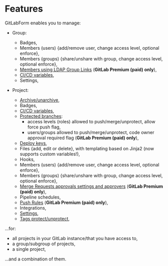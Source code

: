 # Features

GitLabForm enables you to manage:

* Group:
    * Badges,
    * Members (users) {add/remove user, change access level, optional enforce},
    * Members (groups) {share/unshare with group, change access level, optional enforce},
    * [Members using LDAP Group Links](reference/group_ldap_links.md) (**GitLab Premium (paid) only**),
    * [CI/CD variables](reference/ci_cd_variables.md),
    * Settings,

* Project:
    * [Archive/unarchive](reference/archive_unarchive.md),
    * Badges,
    * [CI/CD variables](reference/ci_cd_variables.md),
    * [Protected branches](reference/protected_branches.md):
        * access levels (roles) allowed to push/merge/unprotect, allow force push flag,
        * users/groups allowed to push/merge/unprotect, code owner approval required flag (**GitLab Premium (paid) only**),
    * [Deploy keys](reference/deploy_keys.md),
    * Files {add, edit or delete}, with templating based on Jinja2 (now supports custom variables!),
    * Hooks,
    * Members (users) {add/remove user, change access level, optional enforce},
    * Members (groups) {share/unshare with group, change access level, optional enforce},
    * [Merge Requests approvals settings and approvers](reference/merge_requests.md) (**GitLab Premium (paid) only**),
    * Pipeline schedules,
    * [Push Rules](reference/push_rules.md) (**GitLab Premium (paid) only**),
    * Integrations,
    * [Settings](reference/project_settings.md),
    * [Tags protect/unprotect](reference/tags_protection.md),

...for:

* all projects in your GitLab instance/that you have access to,
* a group/subgroup of projects,
* a single project,

...and a combination of them.
